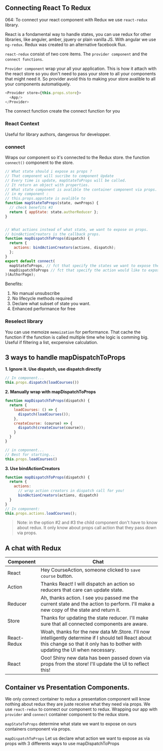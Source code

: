 ## Connecting React To Redux
064:
To connect your react component with Redux we use `react-redux` library.

React is a fondamental way to handle states, you can use redux for other libraries, like anguler, amber, jquery or plain vanilla JS. With angular we use `ng-redux`. Redux was created to an alternative facebook flux.


`react-redux` consist of two core items. The `provider component` and the `connect functions`.

`Provider component` wrap your all your application. This is how it attach with the react store so you don't need to pass your store to all your components that might need it. So provider avoid this to making your store avalible to all your components automatiquely.

```js
<Provider store={this.props.store}>
  <App/>
</Provider>
```



The connect function create the connect function for you

### React Context
Useful for library authors, dangerous for developper.

### connect
Wraps our component so it's connected to the Redux store.
the function `connect()` component to the store.
```js
// What state should i expose as props ?
// That component will sucribe to component Update
// Every time is update, mapStateToProps will be called.
// It return an object with properties.
// What state component is avalible the container component via props.
// in my component :
// this.props.appstate is avalible to
function mapStateToProps(state, ownProps) {
  // check benefits #3
  return { appState: state.authorReducer };
}


// What actions instead of what state, we want to expose on props.
// bindActionCreators is the callback props.
function mapDispatchToProps(dispatch) {
  return {
    actions: bindActionCreators(actions, dispatch);
  };
}
export default connect(
  mapStateToProps, // fct that specify the states we want to expose the component
  mapDispatchToProps // fct that specify the action would like to expose.
)(AuthorPage);
```

Benefits:
  1. No manual unsubscribe
  2. No lifecycle methods required
  3. Declare what subset of state you want.
  4. Enhanced performance for free


### Reselect library
You can use memoize `memoization` for performance. That cache the function if the function is called multiple time whe logic is comming big. Useful if filtering a list, excpensive calculation.


## 3 ways to handle mapDispatchToProps
<b>1. Ignore it. Use dispatch, use dispatch directly</b>
```js
// In component...
this.props.dispatch(loadCourses())
```



<b>2. Manually wrap with mapDispatchToProps</b>
```js
function mapDispatchToProps(dispatch) {
  return {
    loadCourses: () => {
      dispatch(loadCourses());
    },
    createCourse: (course) => {
      dispatch(createCourse(course));
    }
  }
}

// in component...
// Best for starting...
this.props.loadCourses()
```
<b>3. Use bindActionCreators</b>

```js
function mapDispatchToProps(dispatch) {
  return {
    actions:
      // wrap action creators in dispatch call for you!
      bindActionCreators(actions, dispatch)
  }
}
// In component:
this.props.actions.loadCourses();
```

> Note: in the option #2 and #3 the child component don't have to know about redux. It only know about props call action that they pass down via props.


## A chat with Redux
Component | Chat
--- | ---
React | Hey CourseAction, someone clicked to `save course` button.
Action | Thanks React! I will dispatch an action so reducers that care can update state.
Reducer | Ah, thanks action. I see you passed me the current state and the action to perform. I'll make a new copy of the state and return it.
Store | Thanks for updating the state reducer. I'll make sure that all connected components are aware.
React-Redux | Woah, thanks for the new data Mr.Store. I'll now intelligently determine if I should tell React about this change so that it only has to bother with updating the UI when necessary.
React | Ooo! Shiny new data has been passed down via props from the store! I'll update the UI to reflect this!


## Container vs Presentation Components.
We only connect container to redux a presentation component will know nothing about redux they are juste receive what they need via props. We use `react-redux` to connect our component to redux. Wrapping our app with `provider` and `connect` container component to the redux store.

`mapStateToProps` determine what state we want to expose on ours containers component via props.

`mapDispatchToProps` Let us declare what action we want to expose as via props with 3 differents ways to use mapDispatchToProps
